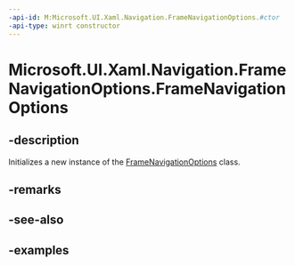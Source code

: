 ```yaml
---
-api-id: M:Microsoft.UI.Xaml.Navigation.FrameNavigationOptions.#ctor
-api-type: winrt constructor
---
```


<!-- Method syntax.
public FrameNavigationOptions.FrameNavigationOptions()
-->

# Microsoft.UI.Xaml.Navigation.FrameNavigationOptions.FrameNavigationOptions

## -description

Initializes a new instance of the [FrameNavigationOptions](framenavigationoptions.md) class.

## -remarks

## -see-also

## -examples

